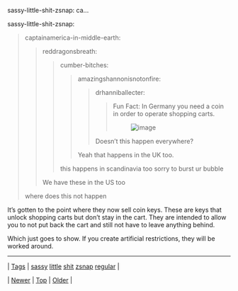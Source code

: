 <!--
title: sassy-little-shit-zsnap
date: 2020-06-28T15:27:00.283Z
tags: sassy, little, shit, zsnap, regular
-->


sassy-little-shit-zsnap: ca...

<p>sassy-little-shit-zsnap:</p>
<blockquote>
<p>captainamerica-in-middle-earth:</p>
<blockquote>
<p>reddragonsbreath:</p>
<blockquote>
<p>cumber-bitches:</p>
<blockquote>
<p>amazingshannonisnotonfire:</p>
<blockquote>
<p>drhanniballecter:</p>
<blockquote>
<p>Fun Fact: In Germany you need a coin in order to operate shopping carts.</p>
<p><figure class="tmblr-full" data-orig-height="375" data-orig-width="500" data-orig-src="https://66.media.tumblr.com/eab06a2a82e7a5c0417e73d047c5d636/tumblr_inline_n4gezvHF2d1s3dk01.jpg"><img alt="image" src="https://66.media.tumblr.com/74f7f6148fbb5cba9b47def9592f71c8/tumblr_inline_pk3sz4MvWe1snpcgy_540.jpg" data-orig-height="375" data-orig-width="500" data-orig-src="https://66.media.tumblr.com/eab06a2a82e7a5c0417e73d047c5d636/tumblr_inline_n4gezvHF2d1s3dk01.jpg"/></figure></p>
</blockquote>
<p>Doesn’t this happen everywhere?</p>
</blockquote>
<p>Yeah that happens in the UK too.</p>
</blockquote>
<p>this happens in scandinavia too sorry to burst ur bubble</p>
</blockquote>
<p>We have these in the US too</p>
</blockquote>
<p>where does this not happen</p>
</blockquote>

<p>It&rsquo;s gotten to the point where they now sell coin keys. These are keys that unlock shopping carts but don&rsquo;t stay in the cart. They are intended to allow you to not put back the cart and still not have to leave anything behind.</p><p>Which just goes to show. If you create artificial restrictions, they will be worked around.</p>

<!--BOTTOM-POST-NAVIGATION-->
---

| [Tags](tags.md) | [sassy](tag-sassy.md) [little](tag-little.md) [shit](tag-shit.md) [zsnap](tag-zsnap.md) [regular](tag-regular.md) |

| [Newer](84255618099.md) | [Top](index.md) | [Older](84308136514.md) |